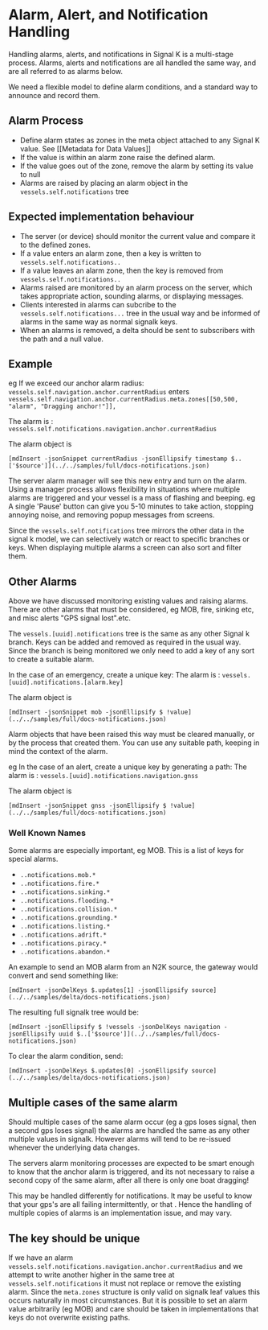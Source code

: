 # Alarm, Alert, and Notification Handling

Handling alarms, alerts, and notifications in Signal K is a multi-stage process. Alarms, alerts and notifications are
all handled the same way, and are all referred to as alarms below.

We need a flexible model to define alarm conditions, and a standard way to announce and record them.

## Alarm Process

* Define alarm states as zones in the meta object attached to any Signal K value. See [[Metadata for Data Values]]
* If the value is within an alarm zone raise the defined alarm.
* If the value goes out of the zone, remove the alarm by setting its value to null
* Alarms are raised by placing an alarm object in the `vessels.self.notifications` tree

## Expected implementation behaviour

* The server (or device) should monitor the current value and compare it to the defined zones.
* If a value enters an alarm zone, then a key is written to `vessels.self.notifications..`
* If a value leaves an alarm zone, then the key is removed from `vessels.self.notifications..`
* Alarms raised are monitored by an alarm process on the server, which takes appropriate action, sounding alarms, or
  displaying messages.
* Clients interested in alarms can subcribe to the `vessels.self.notifications...` tree in the usual way and be informed
  of alarms in the same way as normal signalk keys.
* When an alarms is removed, a delta should be sent to subscribers with the path and a null value.

## Example

eg If we exceed our anchor alarm radius: `vessels.self.navigation.anchor.currentRadius` enters
`vessels.self.navigation.anchor.currentRadius.meta.zones[[50,500, "alarm", "Dragging anchor!"]],`

The alarm is : `vessels.self.notifications.navigation.anchor.currentRadius`

The alarm object is

```
[mdInsert -jsonSnippet currentRadius -jsonEllipsify timestamp $..['$source']](../../samples/full/docs-notifications.json)
```

The server alarm manager will see this new entry and turn on the alarm. Using a manager process allows flexibility in
situations where multiple alarms are triggered and your vessel is a mass of flashing and beeping. eg A single 'Pause'
button can give you 5-10 minutes to take action, stopping annoying noise, and removing popup messages from screens.

Since the `vessels.self.notifications` tree mirrors the other data in the signal k model, we can selectively watch or
react to specific branches or keys. When displaying multiple alarms a screen can also sort and filter them.

## Other Alarms

Above we have discussed monitoring existing values and raising alarms. There are other alarms that must be considered,
eg MOB, fire, sinking etc, and misc alerts "GPS signal lost".etc.

The `vessels.[uuid].notifications` tree is the same as any other Signal k branch. Keys can be added and removed as
required in the usual way. Since the branch is being monitored we only need to add a key of any sort to create a
suitable alarm.

In the case of an emergency, create a unique key: The alarm is : `vessels.[uuid].notifications.[alarm.key]`

The alarm object is

```
[mdInsert -jsonSnippet mob -jsonEllipsify $ !value](../../samples/full/docs-notifications.json)
```

Alarm objects that have been raised this way must be cleared manually, or by the process that created them. You can use
any suitable path, keeping in mind the context of the alarm.

eg In the case of an alert, create a unique key by generating a path: The alarm is :
`vessels.[uuid].notifications.navigation.gnss`

The alarm object is

```
[mdInsert -jsonSnippet gnss -jsonEllipsify $ !value](../../samples/full/docs-notifications.json)
```

### Well Known Names

Some alarms are especially important, eg MOB. This is a list of keys for special alarms.
 * `..notifications.mob.*`
 * `..notifications.fire.*`
 * `..notifications.sinking.*`
 * `..notifications.flooding.*`
 * `..notifications.collision.*`
 * `..notifications.grounding.*`
 * `..notifications.listing.*`
 * `..notifications.adrift.*`
 * `..notifications.piracy.*`
 * `..notifications.abandon.*`

An example to send an MOB alarm from an N2K source, the gateway would convert and send something like:

```
[mdInsert -jsonDelKeys $.updates[1] -jsonEllipsify source](../../samples/delta/docs-notifications.json)
```

The resulting full signalk tree would be:

```
[mdInsert -jsonEllipsify $ !vessels -jsonDelKeys navigation -jsonEllipsify uuid $..['$source']](../../samples/full/docs-notifications.json)
```

To clear the alarm condition, send:

```
[mdInsert -jsonDelKeys $.updates[0] -jsonEllipsify source](../../samples/delta/docs-notifications.json)
```

## Multiple cases of the same alarm

Should multiple cases of the same alarm occur (eg a gps loses signal, then a second gps loses signal) the alarms are
handled the same as any other multiple values in signalk. However alarms will tend to be re-issued whenever the
underlying data changes.

The servers alarm monitoring processes are expected to be smart enough to know that the anchor alarm is triggered, and
its not necessary to raise a second copy of the same alarm, after all there is only one boat dragging!

This may be handled differently for notifications. It may be useful to know that your gps's are all failing
intermittently, or that . Hence the handling of multiple copies of alarms is an implementation issue, and may vary.

## The key should be unique

If we have an alarm `vessels.self.notifications.navigation.anchor.currentRadius` and we attempt to write another higher
in the same tree at `vessels.self.notifications` it must not replace or remove the existing alarm. Since the
`meta.zones` structure is only valid on signalk leaf values this occurs naturally in most circumstances. But it is
possible to set an alarm value arbitrarily (eg MOB) and care should be taken in implementations that keys do not
overwrite existing paths.
